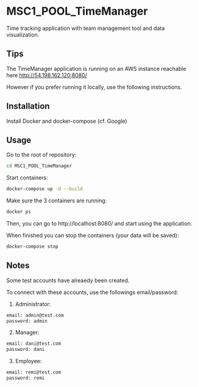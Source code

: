 # MSC1_POOL_TimeManager

Time tracking application with team management tool and data visualization.

## Tips
The TimeManager application is running on an AWS instance reachable here http://54.198.162.120:8080/

However if you prefer running it locally, use the following instructions.

## Installation

Install Docker and docker-compose (cf. Google)

## Usage
Go to the root of repository:
```bash
cd MSC1_POOL_TimeManager
```
Start containers:
```bash
docker-compose up -d --build
```
Make sure the 3 containers are running:
```bash
docker ps
```
Then, you can go to http://localhost:8080/ and start using the application.

When finished you can stop the containers (your data will be saved): 
```bash
docker-compose stop
```

## Notes
Some test accounts have alreaedy been created.

To connect with these accounts, use the followings email/password:

1. Administrator:
```bash
email: admin@test.com
password: admin
```  
2. Manager:
```bash
email: dani@test.com
password: dani
```  
3. Employee:
```bash
email: remi@test.com
password: remi
```  
